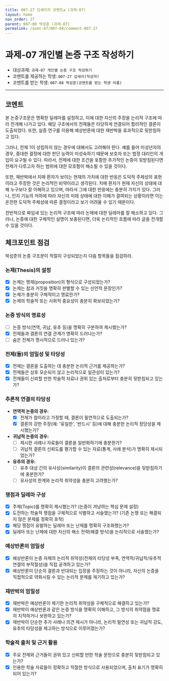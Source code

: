 ```yaml
---
title: 007-27 김세이의 코멘트a (과제-07) 
layout: home
nav_order: 27
parent: 007-08 박성준 (과제-07)
permalink: /asmt-07/007-08/comment-007-27
---
```


# 과제-07 개인별 논증 구조 작성하기

- 대상과제: `과제-07 개인별 논증 구조 작성하기`
- 코멘트를 제공하는 학생: `007-27 김세이(작성자)` 
- 코멘트를 받는 학생: `007-08 박성준(코멘트를 받는 학생 이름)` 

---

## 코멘트

본 논증구조문은 명확한 딜레마를 설정하고, 이에 대한 자신의 주장을 논리적 구조에 따라 전개해 나가고 있다. 해당 구조에서의 전제들은 타당하게 연결되어 합리적인 결론이 도출되었다. 또한, 실증 연구를 이용해 예상반론에 대한 재반박을 효과적으로 뒷받침하고 있다.

그러나, 전제 1이 성립하지 않는 경우에 대해서도 고려해야 한다. 예를 들어 미성년자의 경우, 중대한 결정에 대한 판단 능력이 미성숙하기 때문에 보호자 또는 법정 대리인의 개입이 요구될 수 있다. 따라서, 전제에 대한 조건을 포함한 추가적인 논증이 뒷받침된다면 전제가 다루고자 하는 범위에 대한 모호함이 해소될 수 있을 것이다.

또한, 재반박에서 치매 환자가 보이는 현재의 가치에 대한 반응은 도덕적 주체성의 표현이라고 주장한 것은 논리적인 비약이라고 생각된다. 치매 환자가 현재 자신의 상태에 대해 누구보다 잘 이해하고 있으며, 따라서 그에 대한 반응에는 충분히 가치가 있다. 그러나, 인지 기능의 저하에 따라 자신의 미래 상태에 대한 이해가 결여되는 상황이라면 이는 온전한 도덕적 주체성에 따른 결정이라고 보기 어려울 수 있기 때문이다.

전반적으로 짜임새 있는 논리적 구조에 따라 논제에 대한 딜레마를 잘 해소하고 있다. 그러나, 논증에 대한 구체적인 설명이 보충된다면, 더욱 논리적인 흐름에 따라 글을 전개할 수 있을 것이다.

## 체크포인트 점검

박성준의 논증 구조문이 적절히 구성되었는지 다음 항목들을 점검하라.

### **논제(Thesis)의 설정**
- [x] 논제는 명제(proposition)의 형식으로 구성되었는가?
- [x] 논제는 참과 거짓을 명확히 판별할 수 있는 선언적 문장인가?
- [x] 논제가 충분히 구체적이고 명료한가?
- [x] 논제의 학술적 또는 사회적 중요성이 충분히 확보되었는가?

### **논증 방식의 명료성**
- [ ] 논증 방식(연역, 귀납, 유추 등)을 명확히 구분하여 제시했는가?
- [x] 전제들과 결론의 연결 관계가 명확히 드러나는가?
- [ ] 숨은 전제가 명시적으로 드러나 있는가?

### **전제(들)의 엄밀성 및 타당성**
- [x] 전제는 결론을 도출하는 데 충분한 논리적 근거를 제공하는가?
- [x] 전제들은 상호 모순되지 않고 논리적으로 일관성이 있는가?
- [x] 전제들이 신뢰할 만한 학술적 자료나 권위 있는 출처로부터 충분히 뒷받침되고 있는가?

### **추론적 연결의 타당성**
- **연역적 논증의 경우:**
  - [x] 전제가 참이라고 가정할 때, 결론이 필연적으로 도출되는가?
  - [x] 결론의 강한 주장(예: '유일한', '반드시' 등)에 대해 충분한 논리적 정당성을 제시했는가?

- **귀납적 논증의 경우:**
  - [ ] 제시한 사례나 자료들이 결론을 일반화하기에 충분한가?
  - [ ] 귀납적 결론의 신뢰도를 평가할 수 있는 자료(통계, 사례 분석)가 명확히 제시되었는가?

- **유추의 경우:**
  - [ ] 유추 대상 간의 유사성(similarity)이 결론의 관련성(relevance)을 뒷받침하기에 충분한가?
  - [ ] 유사성의 한계와 논리적 취약성을 충분히 고려했는가?

### **쟁점과 딜레마 구성**
- [x] 주제(Topic)를 명확히 제시했는가? (논증이 겨냥하는 핵심 문제 설정)
- [x] 도전하는 학술적 쟁점을 구체적으로 식별하고 서술했는가? (기존 논쟁 또는 해결되지 않은 문제를 정확히 포착)
- [x] 해당 쟁점이 유발하는 딜레마 또는 난제를 명확히 구조화했는가?
- [x] 딜레마 또는 난제에 대한 자신의 해소 전략(해결 방식)을 논리적으로 서술했는가?

### **예상반론의 엄밀성**
- [x] 예상반론이 논증 자체의 논리적 취약성(전제의 타당성 부족, 연역적/귀납적/유추적 연결의 부적절성)을 직접 공격하고 있는가?
- [x] 예상반론이 단순히 결론과 반대되는 입장을 주장하는 것이 아니라, 자신의 논증을 직접적으로 약화시킬 수 있는 논리적 문제를 제기하고 있는가?

### **재반박의 엄밀성**
- [x] 재반박은 예상반론이 제기한 논리적 취약성을 구체적으로 해결하고 있는가?
- [x] 재반박이 예상반론과 같은 논증 방식을 명확히 이해하고, 그 방식의 취약점을 명료히 지적하거나 보완하고 있는가?
- [x] 재반박이 단순한 추가 사례나 의견 제시가 아니라, 논리적 필연성 또는 귀납적 강도, 유추의 타당성을 제고하는 방식으로 이루어졌는가?

### **학술적 출처 및 근거 활용**
- [x] 주요 전제와 근거들이 권위 있고 신뢰할 만한 학술 문헌으로 충분히 뒷받침되고 있는가?
- [x] 인용한 학술 자료들이 정확하고 적절한 방식으로 사용되었으며, 출처 표기가 명확히 되어 있는가?
